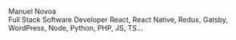 Manuel Novoa </br>
Full Stack Software Developer
React, React Native, Redux, Gatsby, WordPress, Node, Python, PHP, JS, TS...
<!---
novoamanny/novoamanny is a ✨ special ✨ repository because its `README.md` (this file) appears on your GitHub profile.
You can click the Preview link to take a look at your changes.
--->
